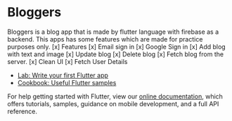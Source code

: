 # Bloggers
Bloggers is a blog app that is made by flutter language with firebase as a backend. This apps has some features which are made for practice purposes only.
[x] Features
[x] Email sign in 
[x] Google Sign in
[x] Add blog with text and image
[x] Update blog 
[x] Delete blog
[x] Fetch blog from the server.
[x] Clean UI
[x] Fetch User Details 



- [Lab: Write your first Flutter app](https://flutter.dev/docs/get-started/codelab)
- [Cookbook: Useful Flutter samples](https://flutter.dev/docs/cookbook)

For help getting started with Flutter, view our
[online documentation](https://flutter.dev/docs), which offers tutorials,
samples, guidance on mobile development, and a full API reference.
